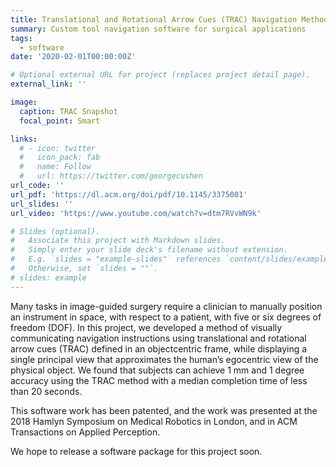```yaml
---
title: Translational and Rotational Arrow Cues (TRAC) Navigation Method for Manual Alignment Tasks
summary: Custom tool navigation software for surgical applications 
tags:
  - software
date: '2020-02-01T00:00:00Z'

# Optional external URL for project (replaces project detail page).
external_link: ''

image:
  caption: TRAC Snapshot
  focal_point: Smart

links:
  # - icon: twitter
  #   icon_pack: fab
  #   name: Follow
  #   url: https://twitter.com/georgecushen
url_code: ''
url_pdf: 'https://dl.acm.org/doi/pdf/10.1145/3375001'
url_slides: ''
url_video: 'https://www.youtube.com/watch?v=dtm7RVvWN9k'

# Slides (optional).
#   Associate this project with Markdown slides.
#   Simply enter your slide deck's filename without extension.
#   E.g. `slides = "example-slides"` references `content/slides/example-slides.md`.
#   Otherwise, set `slides = ""`.
# slides: example
---
```


Many tasks in image-guided surgery require a clinician to manually position an instrument in space, with respect to a patient, with five or six degrees of freedom (DOF). In this project, we developed a method of visually communicating navigation instructions using translational and rotational arrow cues (TRAC) defined in an objectcentric frame, while displaying a single principal view that approximates the human’s egocentric view of the physical object. We found that subjects can achieve 1 mm and 1 degree accuracy using the TRAC method with a median completion time of less than 20 seconds.

This software work has been patented, and the work was presented at the 2018 Hamlyn Symposium on Medical Robotics in London, and in ACM Transactions on Applied Perception.

We hope to release a software package for this project soon.